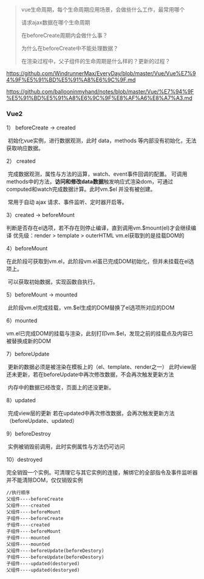 > vue生命周期，每个生命周期应用场景，会做些什么工作，最常用哪个
>
> 请求ajax数据在哪个生命周期
>
> 在beforeCreate周期内会做什么事？
>
> 为什么在beforeCreate中不能处理数据？
>
> 在渲染过程中，父子组件的生命周期是什么样的？更新的过程？

https://github.com/WindrunnerMax/EveryDay/blob/master/Vue/Vue%E7%94%9F%E5%91%BD%E5%91%A8%E6%9C%9F.md

https://github.com/ballooninmyhand/notes/blob/master/Vue/%E7%94%9F%E5%91%BD%E5%91%A8%E6%9C%9F%E8%AF%A6%E8%A7%A3.md

### Vue2



1） beforeCreate -> created

​		初始化vue实例，进行数据观测，此时 data，methods 等内部没有初始化，无法获取响应数据。

2） created

​		完成数据观测，属性与方法的运算，watch、event事件回调的配置。		可调用methods中的方法，**访问和修改data数据**触发响应式渲染dom，可通过computed和watch完成数据计算。此时vm.$el 并没有被创建。

​		常用于自动 ajax 请求、事件监听、定时器开启等。

3）created -> beforeMount

​		判断是否存在el选项，若不存在则停止编译，直到调用vm.$mount(el)才会继续编译		优先级：render > template > outerHTML		vm.el获取到的是挂载DOM的

4）beforeMount

​		在此阶段可获取到vm.el，此阶段vm.el虽已完成DOM初始化，但并未挂载在el选项上。

​		可以获取初始数据，实现函数自执行。

5）beforeMount -> mounted

​		此阶段vm.el完成挂载，vm.$el生成的DOM替换了el选项所对应的DOM

6）mounted

​		vm.el已完成DOM的挂载与渲染，此刻打印vm.$el，发现之前的挂载点及内容已被替换成新的DOM

7）beforeUpdate

​		更新的数据必须是被渲染在模板上的（el、template、render之一）		此时view层还未更新，若在beforeUpdate中再次修改数据，不会再次触发更新方法

​		内存中的数据已经改变，页面上的还没更新。

8）updated

​		完成view层的更新		若在updated中再次修改数据，会再次触发更新方法（beforeUpdate、updated）

9）beforeDestroy

​		实例被销毁前调用，此时实例属性与方法仍可访问

10）destroyed

​		完全销毁一个实例。可清理它与其它实例的连接，解绑它的全部指令及事件监听器		并不能清除DOM，仅仅销毁实例

```
//执行顺序
父组件----beforeCreate
父组件----created
父组件----beforeMount
子组件----beforeCreate
子组件----created
子组件----beforeMount
子组件----mounted
父组件----mounted
父组件----beforeUpdate(beforeDestory)
子组件----beforeUpdate(beforeDestory)
子组件----updated(destoryed)
父组件----updated(destoryed)
```
